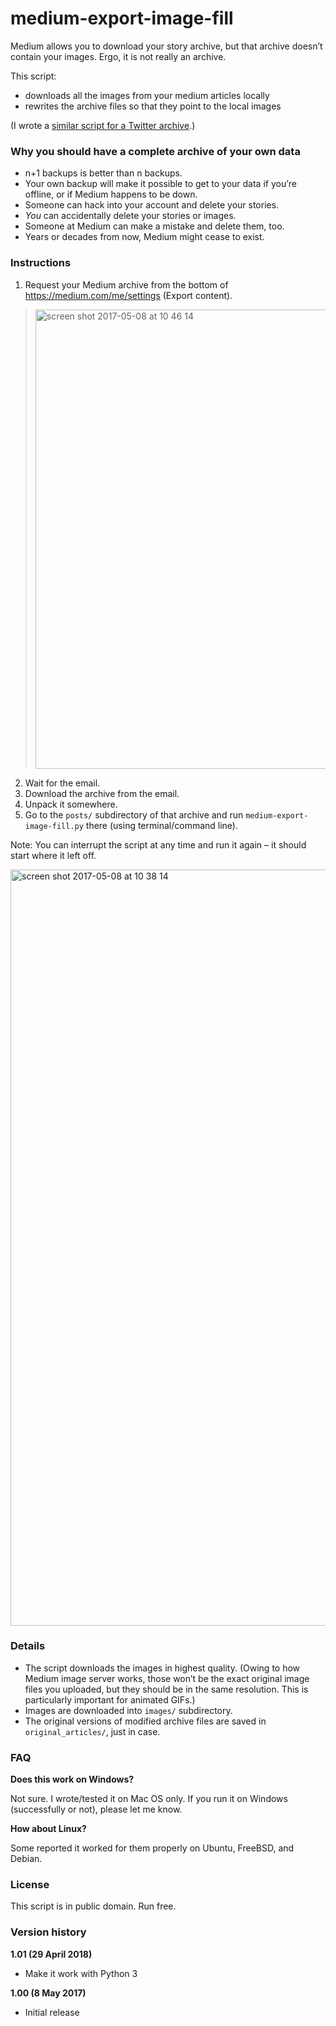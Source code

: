 # medium-export-image-fill

Medium allows you to download your story archive, but that archive doesn’t contain your images. Ergo, it is not really an archive.

This script:
- downloads all the images from your medium articles locally
- rewrites the archive files so that they point to the local images

(I wrote a [similar script for a Twitter archive](https://github.com/mwichary/twitter-export-image-fill).)


### Why you should have a complete archive of your own data

- n+1 backups is better than n backups.
- Your own backup will make it possible to get to your data if you’re offline, or if Medium happens to be down.
- Someone can hack into your account and delete your stories.
- *You* can accidentally delete your stories or images.
- Someone at Medium can make a mistake and delete them, too.
- Years or decades from now, Medium might cease to exist.


### Instructions

1. Request your Medium archive from the bottom of https://medium.com/me/settings (Export content).

> <img width="735" alt="screen shot 2017-05-08 at 10 46 14" src="https://cloud.githubusercontent.com/assets/2061609/25822889/01e3f122-33ef-11e7-9eca-85ec5778fcc4.png">

2. Wait for the email.
3. Download the archive from the email.
4. Unpack it somewhere.
5. Go to the `posts/` subdirectory of that archive and run `medium-export-image-fill.py` there (using terminal/command line).

Note: You can interrupt the script at any time and run it again – it should start where it left off.

<img width="1210" alt="screen shot 2017-05-08 at 10 38 14" src="https://cloud.githubusercontent.com/assets/2061609/25822878/f8c5f748-33ee-11e7-9694-afd688610025.png">

### Details

- The script downloads the images in highest quality. (Owing to how Medium image server works, those won’t be the exact original image files you uploaded, but they should be in the same resolution. This is particularly important for animated GIFs.)
- Images are downloaded into `images/` subdirectory.
- The original versions of modified archive files are saved in `original_articles/`, just in case.


### FAQ

**Does this work on Windows?**

Not sure. I wrote/tested it on Mac OS only. If you run it on Windows (successfully or not), please let me know.

**How about Linux?**

Some reported it worked for them properly on Ubuntu, FreeBSD, and Debian.


### License

This script is in public domain. Run free.


### Version history

**1.01 (29 April 2018)**
- Make it work with Python 3

**1.00 (8 May 2017)**
- Initial release
